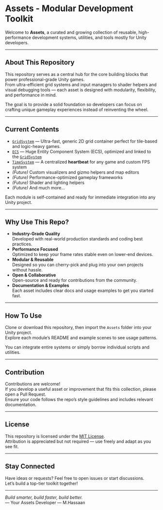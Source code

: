 # Assets - Modular Development Toolkit

Welcome to **Assets**, a curated and growing collection of reusable, high-performance development systems, utilities, and tools mostly for Unity developers.

---

## About This Repository

This repository serves as a central hub for the core building blocks that power professional-grade Unity games.  
From ultra-efficient grid systems and input managers to shader helpers and visual debugging tools — each asset is designed with modularity, flexibility, and performance in mind.

The goal is to provide a solid foundation so developers can focus on crafting unique gameplay experiences instead of reinventing the wheel.

---

## Current Contents

- [`GridSystem`](./GridSystem) — Ultra-fast, generic 2D grid container perfect for tile-based and logic-heavy games.  
- [`ECS`](./ECS)        — Huge Entity Component System (ECS), optimized and linked to the [`GridSystem`](./GridSystem)
- [`TimeSystem`](./TimeSystem) — A centralized **heartbeat** for any game and custom FPS system
- *(Future)* Custom visualizers and gizmo helpers and map editors
- *(Future)* Performance-optimized gameplay frameworks  
- *(Future)* Shader and lighting helpers  
- *(Future)* And much more...

Each module is self-contained and ready for immediate integration into any Unity project.

---

## Why Use This Repo?

- **Industry-Grade Quality**  
  Developed with real-world production standards and coding best practices.  
- **Performance Focused**  
  Optimized to keep your frame rates stable even on lower-end devices.  
- **Modular & Reusable**  
  Designed so you can cherry-pick and plug into your own projects without hassle.  
- **Open & Collaborative**  
  Open-source and ready for contributions from the community.  
- **Documentation & Examples**  
  Each asset includes clear docs and usage examples to get you started fast.

---

## How To Use

Clone or download this repository, then import the `Assets` folder into your Unity project.  
Explore each module’s README and example scenes to see usage patterns.

You can integrate entire systems or simply borrow individual scripts and utilities.

---

## Contribution

Contributions are welcome!  
If you develop a useful asset or improvement that fits this collection, please open a Pull Request.  
Ensure your code follows the repo’s style guidelines and includes relevant documentation.

---

## License

This repository is licensed under the [MIT License](LICENSE).  
Attribution is appreciated but not required — use freely and adapt as you see fit.

---

## Stay Connected

Have ideas or requests? Feel free to open issues or start discussions.  
Let’s build a top-tier toolkit together!

---

*Build smarter, build faster, build better.*  
— Your Assets Developer
— M.Hassaan
